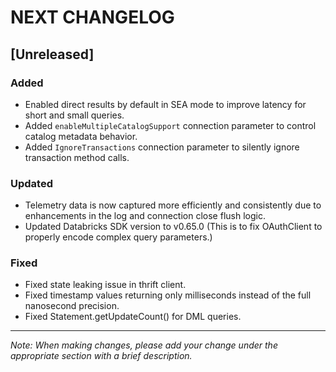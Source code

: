 # NEXT CHANGELOG

## [Unreleased]

### Added
- Enabled direct results by default in SEA mode to improve latency for short and small queries.
- Added `enableMultipleCatalogSupport` connection parameter to control catalog metadata behavior.
- Added `IgnoreTransactions` connection parameter to silently ignore transaction method calls.
### Updated
- Telemetry data is now captured more efficiently and consistently due to enhancements in the log and connection close flush logic.
- Updated Databricks SDK version to v0.65.0 (This is to fix OAuthClient to properly encode complex query parameters.)

### Fixed
- Fixed state leaking issue in thrift client.
- Fixed timestamp values returning only milliseconds instead of the full nanosecond precision.
- Fixed Statement.getUpdateCount() for DML queries.
---
*Note: When making changes, please add your change under the appropriate section with a brief description.* 
